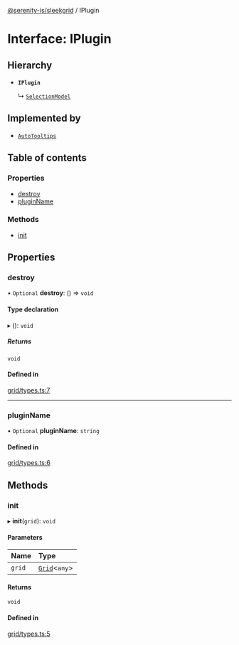 [@serenity-is/sleekgrid](../README.md) / IPlugin

# Interface: IPlugin

## Hierarchy

- **`IPlugin`**

  ↳ [`SelectionModel`](SelectionModel.md)

## Implemented by

- [`AutoTooltips`](../classes/AutoTooltips.md)

## Table of contents

### Properties

- [destroy](IPlugin.md#destroy)
- [pluginName](IPlugin.md#pluginname)

### Methods

- [init](IPlugin.md#init)

## Properties

### destroy

• `Optional` **destroy**: () => `void`

#### Type declaration

▸ (): `void`

##### Returns

`void`

#### Defined in

[grid/types.ts:7](https://github.com/serenity-is/sleekgrid/blob/master/src/grid/types.ts#line&#x3D;7)

___

### pluginName

• `Optional` **pluginName**: `string`

#### Defined in

[grid/types.ts:6](https://github.com/serenity-is/sleekgrid/blob/master/src/grid/types.ts#line&#x3D;6)

## Methods

### init

▸ **init**(`grid`): `void`

#### Parameters

| Name | Type |
| :------ | :------ |
| `grid` | [`Grid`](../classes/Grid.md)<`any`\> |

#### Returns

`void`

#### Defined in

[grid/types.ts:5](https://github.com/serenity-is/sleekgrid/blob/master/src/grid/types.ts#line&#x3D;5)
